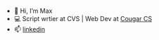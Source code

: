 - 👋 Hi, I’m Max
- 💻 Script wrtier at CVS | Web Dev at [Cougar CS](https://github.com/CougarCS)
- 📫 [linkedin](https://www.linkedin.com/in/maximillianchalitsios/)

<!---
fygure/fygure is a ✨ special ✨ repository because its `README.md` (this file) appears on your GitHub profile.
You can click the Preview link to take a look at your changes.
--->
